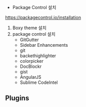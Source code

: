 - Package Control 설치

https://packagecontrol.io/installation

1. Boxy theme 설치
2. package control 설치
	- GitGutter
	- Sidebar Enhancements
	- git
	- backethighlighter
	- colorpicker
	- DocBlockr
	- gist
	- AngularJS
	- Sublime CodeIntel





## Plugins
